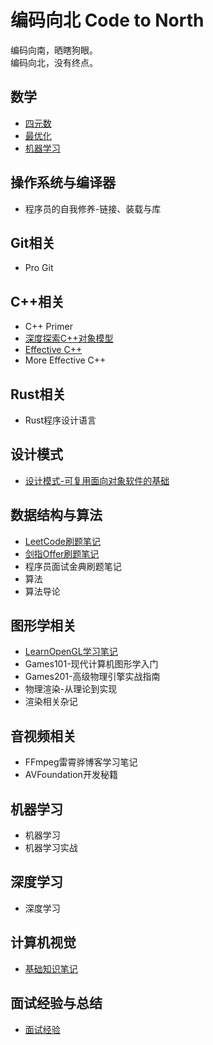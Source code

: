 # 编码向北 Code to North

编码向南，晒瞎狗眼。  
编码向北，没有终点。

## 数学

- [四元数](./Math/Quaternion/Readme.md)
- [最优化](./Math/Optimization/Readme.md)
- [机器学习](./Math/MachineLearning/Readme.md)

## 操作系统与编译器

- 程序员的自我修养-链接、装载与库

## Git相关

- Pro Git

## C++相关

- C++ Primer
- [深度探索C++对象模型](./InsideCppObjectModel/Readme.md)
- [Effective C++](./EffectiveCpp/Readmd.md)
- More Effective C++

## Rust相关

- Rust程序设计语言

## 设计模式

- [设计模式-可复用面向对象软件的基础](./DesignPatterns/Readme.md)

## 数据结构与算法

- [LeetCode刷题笔记](./Leetcode/Readme.md)
- [剑指Offer刷题笔记](./SwordToOffer/Readme.md)
- 程序员面试金典刷题笔记
- 算法
- 算法导论

## 图形学相关

- [LearnOpenGL学习笔记](./LearnOpenGL/Readme.md)
- Games101-现代计算机图形学入门
- Games201-高级物理引擎实战指南
- 物理渲染-从理论到实现
- 渲染相关杂记

## 音视频相关

- FFmpeg雷霄骅博客学习笔记
- AVFoundation开发秘籍

## 机器学习

- 机器学习
- 机器学习实战

## 深度学习

- 深度学习

## 计算机视觉

- [基础知识笔记](./ComputerVision/Readme.md)

## 面试经验与总结

- [面试经验](./Interview/Readme.md)
